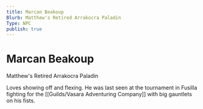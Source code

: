 ```yaml
---
title: Marcan Beakoup
Blurb: Matthew's Retired Arrakocra Paladin
Type: NPC
publish: true
---
```


# Marcan Beakoup
Matthew's Retired Arrakocra Paladin

Loves showing off and flexing. He was last seen at the tournament in Fusilla fighting for the [[Guilds/Vasara Adventuring Company]] with big gauntlets on his fists.